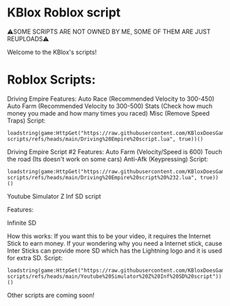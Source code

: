 # KBlox Roblox script

⚠️SOME SCRIPTS ARE NOT OWNED BY ME, SOME OF THEM ARE JUST REUPLOADS⚠️

Welcome to the KBlox's scripts!

# Roblox Scripts:

Driving Empire
Features:
Auto Race (Recommended Velocity to 300-450)
Auto Farm (Recommended Velocity to 300-500)
Stats (Check how much money you made and how many times you raced)
Misc (Remove Speed Traps)
Script:
```
loadstring(game:HttpGet("https://raw.githubusercontent.com/KBloxDoesGamingIsCool/Roblox-scripts/refs/heads/main/Driving%20Empire%20script.lua", true))()
```

Driving Empire Script #2
Features:
Auto Farm (Velocity/Speed is 600)
Touch the road (Its doesn't work on some cars)
Anti-Afk (Keypressing)
Script:
```
loadstring(game:HttpGet("https://raw.githubusercontent.com/KBloxDoesGamingIsCool/Roblox-scripts/refs/heads/main/Driving%20Empire%20script%20%232.lua", true))()
```

Youtube Simulator Z Inf SD script

Features:

Infinite SD

How this works:
If you want this to be your video, it requires the Internet Stick to earn money. If your wondering why you need a Internet stick, cause Inter Sticks can provide more SD which has the Lightning logo and it is used for extra SD.
Script:
```
loadstring(game:HttpGet("https://raw.githubusercontent.com/KBloxDoesGamingIsCool/Roblox-scripts/refs/heads/main/Youtube%20Simulator%20Z%20Inf%20SD%20script"))()
```

Other scripts are coming soon!
